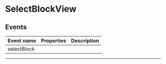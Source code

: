 # SelectBlockView

## Events

| Event name  | Properties | Description |
| ----------- | ---------- | ----------- |
| selectBlock |            |

---
